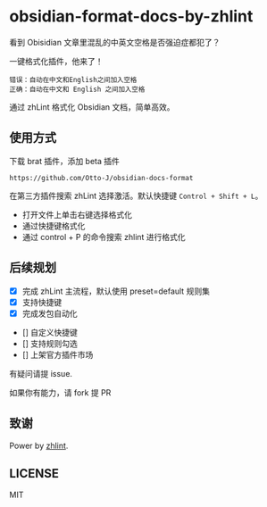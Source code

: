 # obsidian-format-docs-by-zhlint

看到 Obisidian 文章里混乱的中英文空格是否强迫症都犯了？

一键格式化插件，他来了！

```text
错误：自动在中文和English之间加入空格
正确：自动在中文和 English 之间加入空格
```

通过 zhLint 格式化 Obsidian 文档，简单高效。

## 使用方式

下载 brat 插件，添加 beta 插件

```text
https://github.com/Otto-J/obsidian-docs-format
```

在第三方插件搜索 zhLint 选择激活。默认快捷键 `Control + Shift + L`。

- 打开文件上单击右键选择格式化
- 通过快捷键格式化
- 通过 control + P 的命令搜索 zhlint 进行格式化

## 后续规划

- [x] 完成 zhLint 主流程，默认使用 preset=default 规则集
- [x] 支持快捷键
- [x] 完成发包自动化
- [] 自定义快捷键
- [] 支持规则勾选
- [] 上架官方插件市场

有疑问请提 issue.

如果你有能力，请 fork 提 PR

## 致谢

Power by [zhlint](https://github.com/zhlint-project/zhlint).

## LICENSE

MIT
